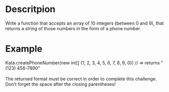 # Descritpion

Write a function that accepts an array of 10 integers (between 0 and 9), that returns a string of those numbers in the form of a phone number.

# Example
Kata.createPhoneNumber(new int[] {1, 2, 3, 4, 5, 6, 7, 8, 9, 0}) // => returns "(123) 456-7890"
<br><br>
The returned format must be correct in order to complete this challenge.
<br>
Don't forget the space after the closing parentheses!